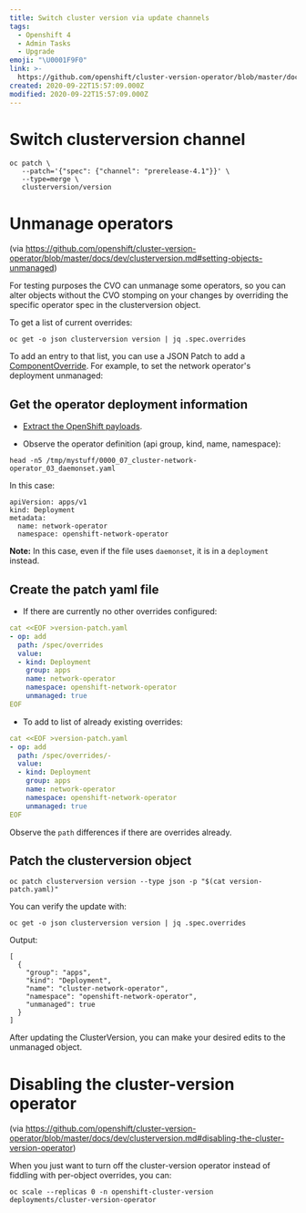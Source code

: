 ```yaml
---
title: Switch cluster version via update channels
tags:
  - Openshift 4
  - Admin Tasks
  - Upgrade
emoji: "\U0001F9F0"
link: >-
  https://github.com/openshift/cluster-version-operator/blob/master/docs/dev/clusterversion.md#setting-objects-unmanaged
created: 2020-09-22T15:57:09.000Z
modified: 2020-09-22T15:57:09.000Z
---
```


# Switch clusterversion channel

```
oc patch \
   --patch='{"spec": {"channel": "prerelease-4.1"}}' \
   --type=merge \
   clusterversion/version
```

# Unmanage operators

(via https://github.com/openshift/cluster-version-operator/blob/master/docs/dev/clusterversion.md#setting-objects-unmanaged)

For testing purposes the CVO can unmanage some operators, so you can alter
objects without the CVO stomping on your changes by overriding the specific
operator spec in the clusterversion object.

To get a list of current overrides:

```
oc get -o json clusterversion version | jq .spec.overrides
```

To add an entry to that list, you can use a JSON Patch to add a [ComponentOverride](https://godoc.org/github.com/openshift/api/config/v1#ComponentOverride). For example, to set the network operator's deployment unmanaged:

## Get the operator deployment information

* [Extract the OpenShift payloads](oc/#extract-the-openshift-payloads-aka-files-assets-etc).

* Observe the operator definition (api group, kind, name, namespace):

```
head -n5 /tmp/mystuff/0000_07_cluster-network-operator_03_daemonset.yaml
```

In this case:

```
apiVersion: apps/v1
kind: Deployment
metadata:
  name: network-operator
  namespace: openshift-network-operator
```

**Note:** In this case, even if the file uses `daemonset`, it is in a `deployment` instead.

## Create the patch yaml file

* If there are currently no other overrides configured:

```yaml
cat <<EOF >version-patch.yaml
- op: add
  path: /spec/overrides
  value:
  - kind: Deployment
    group: apps
    name: network-operator
    namespace: openshift-network-operator
    unmanaged: true
EOF
```

* To add to list of already existing overrides:

```yaml
cat <<EOF >version-patch.yaml
- op: add
  path: /spec/overrides/-
  value:
  - kind: Deployment
    group: apps
    name: network-operator
    namespace: openshift-network-operator
    unmanaged: true
EOF
```

Observe the `path` differences if there are overrides already.

## Patch the clusterversion object

```
oc patch clusterversion version --type json -p "$(cat version-patch.yaml)"
```

You can verify the update with:

```
oc get -o json clusterversion version | jq .spec.overrides
```

Output:

```
[
  {
    "group": "apps",
    "kind": "Deployment",
    "name": "cluster-network-operator",
    "namespace": "openshift-network-operator",
    "unmanaged": true
  }
]
```

After updating the ClusterVersion, you can make your desired edits to the unmanaged object.


# Disabling the cluster-version operator
(via https://github.com/openshift/cluster-version-operator/blob/master/docs/dev/clusterversion.md#disabling-the-cluster-version-operator)

When you just want to turn off the cluster-version operator instead of fiddling with per-object overrides, you can:

```
oc scale --replicas 0 -n openshift-cluster-version deployments/cluster-version-operator

